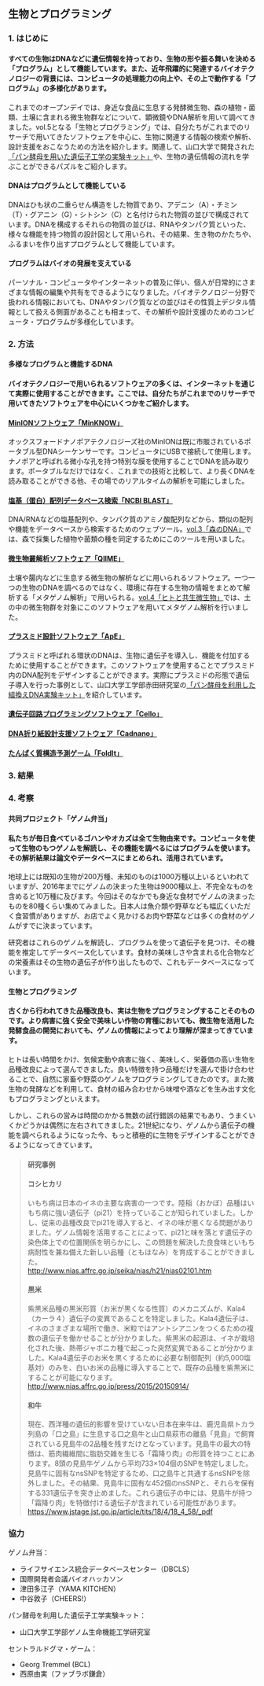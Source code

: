 ## 生物とプログラミング

### 1. はじめに

#### すべての生物はDNAなどに遺伝情報を持っており、生物の形や振る舞いを決める「プログラム」として機能しています。また、近年飛躍的に発達するバイオテクノロジーの背景には、コンピュータの処理能力の向上や、その上で動作する「プログラム」の多様化があります。

これまでのオープンデイでは、身近な食品に生息する発酵微生物、森の植物・菌類、土壌に含まれる微生物群などについて、顕微鏡やDNA解析を用いて調べてきました。vol.5となる「生物とプログラミング」では、自分たちがこれまでのリサーチで用いてきたソフトウェアを中心に、生物に関連する情報の検索や解析、設計支援をおこなうための方法を紹介します。関連して、山口大学で開発された[「パン酵母を用いた遺伝子工学の実験キット」](http://kit.eng.yamaguchi-u.ac.jp)や、生物の遺伝情報の流れを学ぶことができるパズルをご紹介します。

#### DNAはプログラムとして機能している
DNAはひも状の二重らせん構造をした物質であり、アデニン（A）・チミン（T）・グアニン（G）・シトシン（C）と名付けられた物質の並びで構成されています。DNAを構成するそれらの物質の並びは、RNAやタンパク質といった、様々な機能を持つ物質の設計図として用いられ、その結果、生き物のかたちや、ふるまいを作り出すプログラムとして機能しています。

#### プログラムはバイオの発展を支えている
パーソナル・コンピュータやインターネットの普及に伴い、個人が日常的にさまざまな情報の編集や共有をできるようになりました。バイオテクノロジー分野で扱われる情報においても、DNAやタンパク質などの並びはその性質上デジタル情報として扱える側面があることも相まって、その解析や設計支援のためのコンピュータ・プログラムが多様化しています。


### 2. 方法
#### 多様なプログラムと機能するDNA
#### バイオテクノロジーで用いられるソフトウェアの多くは、インターネットを通じて実際に使用することができます。ここでは、自分たちがこれまでのリサーチで用いてきたソフトウェアを中心にいくつかをご紹介します。

#### [MinIONソフトウェア「MinKNOW」](https://nanoporetech.com/analyse)
オックスフォードナノポアテクノロジーズ社のMinIONは既に市販されているポータブル型DNAシーケンサーです。コンピュータにUSBで接続して使用します。ナノポアと呼ばれる微小な孔を持つ特別な膜を使用することでDNAを読み取ります。ポータブルなだけではなく、これまでの技術と比較して、より長くDNAを読み取ることができる他、その場でのリアルタイムの解析を可能にしました。

#### [塩基（蛋白）配列データベース検索「NCBI BLAST」](https://blast.ncbi.nlm.nih.gov/)
DNA/RNAなどの塩基配列や、タンパク質のアミノ酸配列などから、類似の配列や機能をデータベースから検索するためのウェブツール。[vol.3「森のDNA」](https://github.com/YCAMInterlab/BioTIPS/blob/master/2016/3_dnaoftheforest.md)では、森で採集した植物や菌類の種を同定するためにこのツールを用いました。

#### [微生物叢解析ソフトウェア「QIIME」](http://qiime.org)
土壌や腸内などに生息する微生物の解析などに用いられるソフトウェア。一つ一つの生物のDNAを調べるのではなく、環境に存在する生物の情報をまとめて解析する「メタゲノム解析」で用いられる。[vol.4「ヒトと共生微生物」](https://github.com/YCAMInterlab/BioTIPS/blob/master/2016/4_manandsymbionts.md)では、土の中の微生物群を対象にこのソフトウェアを用いてメタゲノム解析を行いました。

#### [プラスミド設計ソフトウェア「ApE」](http://jorgensen.biology.utah.edu/wayned/ape/)
プラスミドと呼ばれる環状のDNAは、生物に遺伝子を導入し、機能を付加するために使用することができます。このソフトウェアを使用することでプラスミド内のDNA配列をデザインすることができます。実際にプラスミドの形態で遺伝子導入を行った事例として、山口大学工学部赤田研究室の[「パン酵母を利用した組換えDNA実験キット」](http://kit.eng.yamaguchi-u.ac.jp)を紹介しています。  

#### [遺伝子回路プログラミングソフトウェア「Cello」](http://cellocad.org)
#### [DNA折り紙設計支援ソフトウェア「Cadnano」](https://cadnano.org)
#### [たんぱく質構造予測ゲーム「FoldIt」](https://fold.it/)

### 3. 結果

### 4. 考察

#### 共同プロジェクト「ゲノム弁当」
#### 私たちが毎日食べているゴハンやオカズは全て生物由来です。コンピュータを使って生物のもつゲノムを解読し、その機能を調べるにはプログラムを使います。その解析結果は論文やデータベースにまとめられ、活用されています。
地球上には既知の生物が200万種、未知のものは1000万種以上いるといわれていますが、2016年までにゲノムの決まった生物は9000種以上、不完全なものを含めると10万種に及びます。今回はそのなかでも身近な食材でゲノムの決まったものを80種くらい集めてみました。日本人は魚介類や野草なども幅広くいただく食習慣がありますが、お店でよく見かけるお肉や野菜などは多くの食材のゲノムがすでに決まっています。

研究者はこれらのゲノムを解読し、プログラムを使って遺伝子を見つけ、その機能を推定してデータベース化しています。食材の美味しさや含まれる化合物などの栄養素はその生物の遺伝子が作り出したもので、これもデータベースになっています。

#### 生物とプログラミング
#### 古くから行われてきた品種改良も、実は生物をプログラミングすることそのものです。より病害に強く安全で美味しい作物の育種においても、微生物を活用した発酵食品の開発においても、ゲノムの情報によってより理解が深まってきています。

ヒトは長い時間をかけ、気候変動や病害に強く、美味しく、栄養価の高い生物を品種改良によって選んできました。良い特徴を持つ品種だけを選んで掛け合わせることで、自然に家畜や野菜のゲノムをプログラミングしてきたのです。また微生物の発酵などを利用して、食材の組み合わせから味噌や酒などを生み出す文化もプログラミングといえます。

しかし、これらの営みは時間のかかる無数の試行錯誤の結果でもあり、うまくいくかどうかは偶然に左右されてきました。21世紀になり、ゲノムから遺伝子の機能を調べられるようになった今、もっと積極的に生物をデザインすることができるようになってきています。

> #### 研究事例
>
> #### コシヒカリ
> いもち病は日本のイネの主要な病害の一つです。陸稲（おかぼ）品種はいもち病に強い遺伝子（pi21）を持っていることが知られていました。しかし、従来の品種改良でpi21を導入すると、イネの味が悪くなる問題がありました。ゲノム情報を活用することによって、pi21と味を落とす遺伝子の染色体上での位置関係を明らかにし、この問題を解決した良食味といもち病耐性を兼ね備えた新しい品種（ともほなみ）を育成することができました。  
> http://www.nias.affrc.go.jp/seika/nias/h21/nias02101.htm
>
> #### 黒米
> 紫黒米品種の黒米形質（お米が黒くなる性質）のメカニズムが、Kala4（カーラ４）遺伝子の変異であることを特定しました。Kala4遺伝子は、イネのさまざまな場所で働き、米粒ではアントシアニンをつくるための複数の遺伝子を働かせることが分かりました。紫黒米の起源は、イネが栽培化された後、熱帯ジャポニカ種で起こった突然変異であることが分かりました。Kala4遺伝子のお米を黒くするために必要な制御配列（約5,000塩基対）のみを、白いお米の品種に導入することで、既存の品種を紫黒米にすることが可能になります。  
> http://www.nias.affrc.go.jp/press/2015/20150914/
>
> #### 和牛
> 現在、西洋種の遺伝的影響を受けていない日本在来牛は、鹿児島県トカラ列島の「口之島」に生息する口之島牛と山口県萩市の離島「見島」で飼育されている見島牛の2品種を残すだけとなっています。見島牛の最大の特徴は、筋肉繊維間に脂肪交雑を生じる「霜降り肉」の形質を持つことにあります。8頭の見島牛ゲノムから平均733×104個のSNPを特定しました。見島牛に固有なnsSNPを特定するため、口之島牛と共通するnsSNPを除外しました。その結果、見島牛に固有な452個のnsSNPと、それらを保有する331遺伝子を突き止めました。これら遺伝子の中には、見島牛が持つ「霜降り肉」を特徴付ける遺伝子が含まれている可能性があります。    
> https://www.jstage.jst.go.jp/article/tits/18/4/18_4_58/_pdf  


### 協力

ゲノム弁当：  
- ライフサイエンス統合データベースセンター（DBCLS）  
- 国際開発者会議バイオハッカソン  
- 津田多江子（YAMA KITCHEN）  
- 中谷敦子（CHEERS!）  

パン酵母を利用した遺伝子工学実験キット：  
- 山口大学工学部ゲノム生命機能工学研究室  

セントラルドグマ・ゲーム：  
- Georg Tremmel (BCL)  
- 西原由実（ファブラボ鎌倉）  
